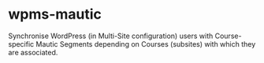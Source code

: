 # wpms-mautic
Synchronise WordPress (in Multi-Site configuration) users with Course-specific Mautic Segments depending on Courses (subsites) with which they are associated.

